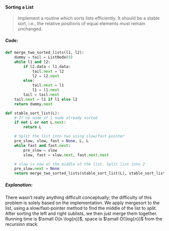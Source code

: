 #### Sorting a List

> Implement a routine which sorts lists efficiently. It should be a stable sort, i.e., the relative positions of equal elements must remain unchanged.

##### Code:

```py
def merge_two_sorted_lists(l1, l2):
    dummy = tail = ListNode(0)
    while l1 and l2:
        if l2.data < l1.data:
            tail.next = l2
            l2 = l2.next
        else:
            tail.next = l1
            l1 = l1.next
        tail = tail.next
    tail.next = l1 if l1 else l2
    return dummy.next

def stable_sort_list(L):
    # If no node of 1 node already sorted
    if not L or not L.next:
        return L

    # Split the list into two using slow/fast pointer
    pre_slow, slow, fast = None, L, L
    while fast and fast.next:
        pre_slow = slow
        slow, fast = slow.next, fast.next.next

    # slow is now at the middle of the list. Split list into 2
    pre_slow.next = None
    return merge_two_sorted_lists(stable_sort_list(L), stable_sort_list(slow))
```

##### Explanation:

There wasn't really anything difficult conceptually; the difficulty of this problem is solely based on the implementation. We apply mergesort to the list, using a slow/fast-pointer method to find the middle of the list to split. After sorting the left and right sublists, we then just merge them together. Running time is $\small O(n \log{n})$, space is $\small O(\log{n})$ from the recursion stack. 

